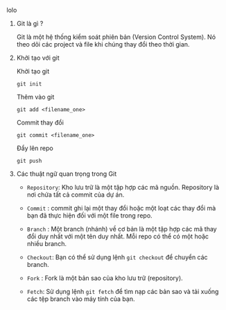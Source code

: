 lolo

1. Git là gì ?

    Git là một hệ thống kiểm soát phiên bản (Version Control System). Nó theo dõi các project và file khi chúng thay đổi theo thời gian.

2. Khởi tạo với git

    Khởi tạo git

    ```
    git init
    ```

    Thêm vào git

    ```
    git add <filename_one>
    ```

    Commit thay đổi

    ```
    git commit <filename_one>
    ```

    Đẩy lên repo

    ```
    git push
    ```

3. Các thuật ngữ quan trọng trong Git

    - `Repository`: Kho lưu trữ là một tập hợp các mã nguồn. Repository là nơi chứa tất cả commit của dự án.

    - `Commit` : commit ghi lại một thay đổi hoặc một loạt các thay đổi mà bạn đã thực hiện đối với một file trong repo.

    - `Branch` : Một branch (nhánh) về cơ bản là một tập hợp các mã thay đổi duy nhất với một tên duy nhất. Mỗi repo có thể có một hoặc nhiều branch.

    - `Checkout`: Bạn có thể sử dụng lệnh `git checkout` để chuyển các branch.

    - `Fork` : Fork là một bản sao của kho lưu trữ (repository).

    - `Fetch`: Sử dụng lệnh `git fetch` để tìm nạp các bản sao và tải xuống các tệp branch vào máy tính của bạn.
